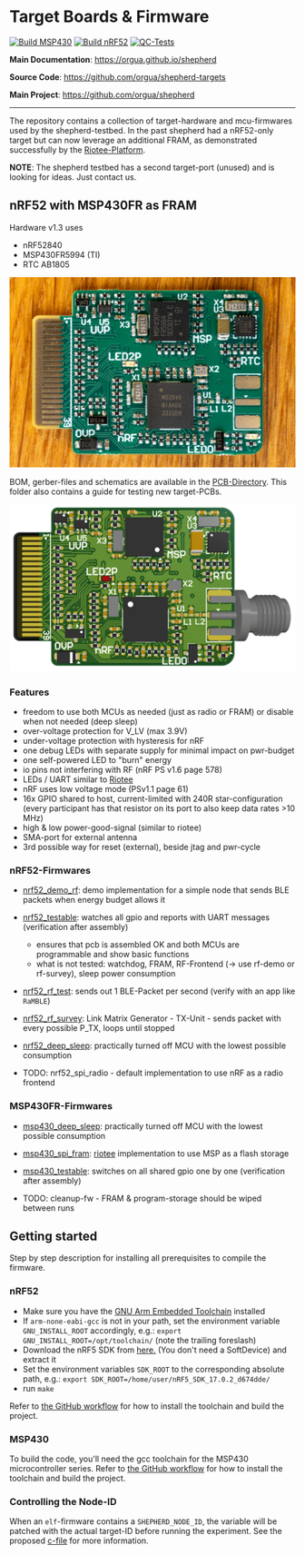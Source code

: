 # Target Boards & Firmware

[![Build MSP430](https://github.com/orgua/shepherd-targets/actions/workflows/build_msp.yml/badge.svg)](https://github.com/orgua/shepherd-targets/actions/workflows/build_msp.yml)
[![Build nRF52](https://github.com/orgua/shepherd-targets/actions/workflows/build_nrf.yml/badge.svg)](https://github.com/orgua/shepherd-targets/actions/workflows/build_nrf.yml)
[![QC-Tests](https://github.com/orgua/shepherd-targets/actions/workflows/qc_tests.yml/badge.svg)](https://github.com/orgua/shepherd-targets/actions/workflows/qc_tests.yml)

**Main Documentation**: <https://orgua.github.io/shepherd>

**Source Code**: <https://github.com/orgua/shepherd-targets>

**Main Project**: <https://github.com/orgua/shepherd>

---

The repository contains a collection of target-hardware and mcu-firmwares used by the shepherd-testbed. In the past shepherd had a nRF52-only target but can now leverage an additional FRAM, as demonstrated successfully by the
[Riotee-Platform](https://www.riotee.nessie-circuits.de).

**NOTE**: The shepherd testbed has a second target-port (unused) and is looking for ideas. Just contact us.

## nRF52 with MSP430FR as FRAM

Hardware v1.3 uses

- nRF52840
- MSP430FR5994 (TI)
- RTC AB1805

![Target_nRF_MSP430](./media/shepherd_nRF_FRAM_Target_v1.3_photo_front.jpg)

BOM, gerber-files and schematics are available in the [PCB-Directory](https://github.com/orgua/shepherd-targets/tree/main/hardware). This folder also contains a guide for testing new target-PCBs.

![Target_nRF_MSP430_render](./media/shepherd_nRF_FRAM_Target_v1.3_render_front.png)

### Features

- freedom to use both MCUs as needed (just as radio or FRAM) or disable when not needed (deep sleep)
- over-voltage protection for V_LV (max 3.9V)
- under-voltage protection with hysteresis for nRF
- one debug LEDs with separate supply for minimal impact on pwr-budget
- one self-powered LED to "burn" energy
- io pins not interfering with RF (nRF PS v1.6 page 578)
- LEDs / UART similar to [Riotee](https://www.riotee.nessie-circuits.de/)
- nRF uses low voltage mode (PSv1.1 page 61)
- 16x GPIO shared to host, current-limited with 240R star-configuration (every participant has that resistor on its port to also keep data rates >10 MHz)
- high & low power-good-signal (similar to riotee)
- SMA-port for external antenna
- 3rd possible way for reset (external), beside jtag and pwr-cycle

### nRF52-Firmwares

- [nrf52_demo_rf](https://github.com/orgua/shepherd-targets/tree/main/nrf52_demo_rf): demo implementation for a simple node that sends BLE packets when energy budget allows it
- [nrf52_testable](https://github.com/orgua/shepherd-targets/tree/main/nrf52_testable): watches all gpio and reports with UART messages (verification after assembly)
  - ensures that pcb is assembled OK and both MCUs are programmable and show basic functions
  - what is not tested: watchdog, FRAM, RF-Frontend (-> use rf-demo or rf-survey), sleep power consumption
- [nrf52_rf_test](https://github.com/orgua/shepherd-targets/tree/main/nrf52_rf_test): sends out 1 BLE-Packet per second (verify with an app like `RaMBLE`)
- [nrf52_rf_survey](https://github.com/orgua/shepherd-targets/tree/main/nrf52_rf_survey): Link Matrix Generator - TX-Unit - sends packet with every possible P_TX, loops until stopped
- [nrf52_deep_sleep](https://github.com/orgua/shepherd-targets/tree/main/nrf52_deep_sleep): practically turned off MCU with the lowest possible consumption

- TODO: nrf52_spi_radio - default implementation to use nRF as a radio frontend

### MSP430FR-Firmwares

- [msp430_deep_sleep](https://github.com/orgua/shepherd-targets/tree/main/msp430_deep_sleep): practically turned off MCU with the lowest possible consumption
- [msp430_spi_fram](https://github.com/orgua/shepherd-targets/tree/main/msp430_spi_fram): [riotee](https://github.com/NessieCircuits/Riotee_MSP430Fram) implementation to use MSP as a flash storage
- [msp430_testable](https://github.com/orgua/shepherd-targets/tree/main/msp430_testable): switches on all shared gpio one by one (verification after assembly)

- TODO: cleanup-fw - FRAM & program-storage should be wiped between runs

## Getting started

Step by step description for installing all prerequisites to compile the firmware.

### nRF52

- Make sure you have the [GNU Arm Embedded Toolchain](https://developer.arm.com/tools-and-software/open-source-software/developer-tools/gnu-toolchain/gnu-rm/downloads) installed
- If `arm-none-eabi-gcc` is not in your path, set the environment variable `GNU_INSTALL_ROOT` accordingly, e.g.: `export GNU_INSTALL_ROOT=/opt/toolchain/` (note the trailing foreslash)
- Download the nRF5 SDK from [here.](https://www.nordicsemi.com/Software-and-tools/Software/nRF5-SDK/Download) (You don't need a SoftDevice) and extract it
- Set the environment variables `SDK_ROOT` to the corresponding absolute path, e.g.: `export SDK_ROOT=/home/user/nRF5_SDK_17.0.2_d674dde/`
- run `make`

Refer to [the GitHub workflow](https://github.com/orgua/shepherd-targets/tree/main/.github/workflows/build_nrf.yml) for how to install the toolchain and build the project.

### MSP430

To build the code, you'll need the gcc toolchain for the MSP430 microcontroller series. Refer to [the GitHub workflow](https://github.com/orgua/shepherd-targets/tree/main/.github/workflows/build_msp.yml) for how to install the toolchain and build the project.

### Controlling the Node-ID

When an `elf`-firmware contains a ``SHEPHERD_NODE_ID``, the variable will be patched with the actual target-ID before running the experiment. See the proposed [c-file](https://github.com/orgua/shepherd-targets/tree/main/nrf52_demo_rf/src/shepherd_node_id.c) for more information.
